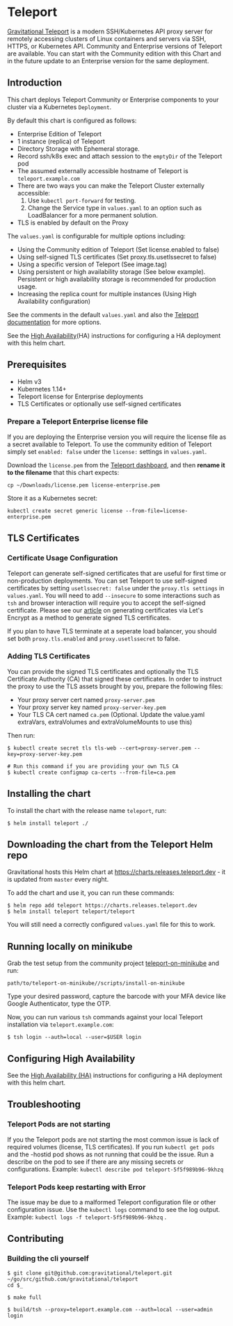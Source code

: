 # Teleport

[Gravitational Teleport](https://github.com/gravitational/teleport) is a modern SSH/Kubernetes API proxy server for remotely accessing clusters of Linux containers and servers via SSH, HTTPS, or Kubernetes API.  Community and Enterprise versions of Teleport are available.  You can start with the Community edition with this Chart and in the future update to an Enterprise version for the same deployment.

## Introduction

This chart deploys Teleport Community or Enterprise components to your cluster via a Kubernetes `Deployment`.

By default this chart is configured as follows:

- Enterprise Edition of Teleport
- 1 instance (replica) of Teleport
- Directory Storage with Ephemeral storage.
- Record ssh/k8s exec and attach session to the `emptyDir` of the Teleport pod
- The assumed externally accessible hostname of Teleport is `teleport.example.com`
- There are two ways you can make the Teleport Cluster externally accessible:
  1. Use `kubectl port-forward` for testing.
  2. Change the Service type in `values.yaml` to an option such as LoadBalancer for a more permanent solution.
- TLS is enabled by default on the Proxy


The `values.yaml` is configurable for multiple options including:
- Using the Community edition of Teleport (Set license.enabled to false)
- Using self-signed TLS certificates (Set proxy.tls.usetlssecret to false)
- Using a specific version of Teleport (See image.tag)
- Using persistent or high availability storage (See below example).  Persistent or high availability storage is recommended for production usage.
- Increasing the replica count for multiple instances (Using High Availability configuration)

See the comments in the default `values.yaml` and also the [Teleport documentation](https://gravitational.com/teleport/docs/) for more options.

See the [High Availability](./HIGHAVAILABILITY.md)(HA) instructions for configuring a HA deployment with this helm chart.

## Prerequisites

- Helm v3
- Kubernetes 1.14+
- Teleport license for Enterprise deployments
- TLS Certificates or optionally use self-signed certificates

### Prepare a Teleport Enterprise license file


If you are deploying the Enterprise version you will require the license file as a secret available to Teleport. To use the community edition of Teleport simply set `enabled: false` under the `license:` settings in `values.yaml`.

Download the `license.pem` from the [Teleport dashboard](https://dashboard.gravitational.com/web/login), and then <b>rename it to the filename</b> that this chart expects:

```
cp ~/Downloads/license.pem license-enterprise.pem
```

Store it as a Kubernetes secret:

```console
kubectl create secret generic license --from-file=license-enterprise.pem
```

## TLS Certificates

### Certificate Usage Configuration
Teleport can generate self-signed certificates that are useful for first time or non-production deployments. You can set Teleport to use self-signed certificates by setting `usetlssecret: false` under the `proxy.tls settings` in `values.yaml`. You will need to add `--insecure` to some interactions such as `tsh` and browser interaction will require you to accept the self-signed certificate.  Please see our [article](https://gravitational.com/blog/letsencrypt-teleport-ssh/) on generating certificates via Let's Encrypt as a method to generate signed TLS certificates.

If you plan to have TLS terminate at a seperate load balancer, you should set both `proxy.tls.enabled` and `proxy.usetlssecret` to false.


### Adding TLS Certificates
You can provide the signed TLS certificates and optionally the TLS Certificate Authority (CA) that signed these certificates.
In order to instruct the proxy to use the TLS assets brought by you, prepare the following files:

- Your proxy server cert named `proxy-server.pem`
- Your proxy server key named `proxy-server-key.pem`
- Your TLS CA cert named `ca.pem`  (Optional. Update the value.yaml extraVars, extraVolumes and extraVolumeMounts to use this)

Then run:

```
$ kubectl create secret tls tls-web --cert=proxy-server.pem --key=proxy-server-key.pem

# Run this command if you are providing your own TLS CA
$ kubectl create configmap ca-certs --from-file=ca.pem
```
## Installing the chart

To install the chart with the release name `teleport`, run:

```
$ helm install teleport ./
```


## Downloading the chart from the Teleport Helm repo

Gravitational hosts this Helm chart at https://charts.releases.teleport.dev - it is updated from `master` every night.

To add the chart and use it, you can run these commands:

```console
$ helm repo add teleport https://charts.releases.teleport.dev
$ helm install teleport teleport/teleport
```

You will still need a correctly configured `values.yaml` file for this to work.

## Running locally on minikube

Grab the test setup from the community project [teleport-on-minikube](https://github.com/mumoshu/teleport-on-minikube) and run:

```
path/to/teleport-on-minikube//scripts/install-on-minikube
```

Type your desired password, capture the barcode with your MFA device like Google Authenticator, type the OTP.

Now, you can run various `tsh` commands against your local Teleport installation via `teleport.example.com`:

```
$ tsh login --auth=local --user=$USER login
```

## Configuring High Availability

See the [High Availability (HA)](HIGHAVAILABILITY.md) instructions for configuring a HA deployment with this helm chart.


## Troubleshooting

### Teleport Pods are not starting

If you the Teleport pods are not starting the most common issue is lack of required volumes (license, TLS certificates).  If you run `kubectl get pods` and the <chart-name>-hostid pod shows as not running that could be the issue.  Run a describe on the pod to see if there are any missing secrets or configurations.
 Example:
   `kubectl describe pod teleport-5f5f989b96-9khzq`


### Teleport Pods keep restarting with Error
The issue may be due to a malformed Teleport configuration file or other configuration issue.  Use the `kubectl logs` command to see the log output.
Example:
`kubectl logs -f teleport-5f5f989b96-9khzq` .


## Contributing

### Building the cli yourself

```console
$ git clone git@github.com:gravitational/teleport.git ~/go/src/github.com/gravitational/teleport
cd $_

$ make full

$ build/tsh --proxy=teleport.example.com --auth=local --user=admin login
```
